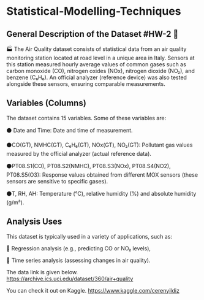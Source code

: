 # Statistical-Modelling-Techniques
## General Description of the Dataset #HW-2 🌳

🏭 The Air Quality dataset  consists of statistical data from an air quality monitoring station located at road level in a unique area in Italy. Sensors at this station measured hourly average values ​​of common gases such as carbon monoxide (CO), nitrogen oxides (NOx), nitrogen dioxide (NO₂), and benzene (C₆H₆). An official analyzer (reference device) was also tested alongside these sensors, ensuring comparable measurements.
## Variables (Columns)

The dataset contains 15 variables. Some of these variables are:

 ⚫ Date and Time: Date and time of measurement. 

 ⚫CO(GT), NMHC(GT), C₆H₆(GT), NOx(GT), NO₂(GT): Pollutant gas values ​​measured by the official analyzer (actual reference data).

 ⚫PT08.S1(CO), PT08.S2(NMHC), PT08.S3(NOx), PT08.S4(NO2), PT08.S5(O3): Response values ​​obtained from different MOX sensors (these sensors are sensitive to specific gases).
 
 ⚫T, RH, AH: Temperature (°C), relative humidity (%) and absolute humidity (g/m³).

## Analysis Uses

This dataset is typically used in a variety of applications, such as:

🔵 Regression analysis (e.g., predicting CO or NO₂ levels),

🔵 Time series analysis (assessing changes in air quality).

The data link is given below.
https://archive.ics.uci.edu/dataset/360/air+quality


You can check it out on Kaggle.
https://www.kaggle.com/cerenyildiz
